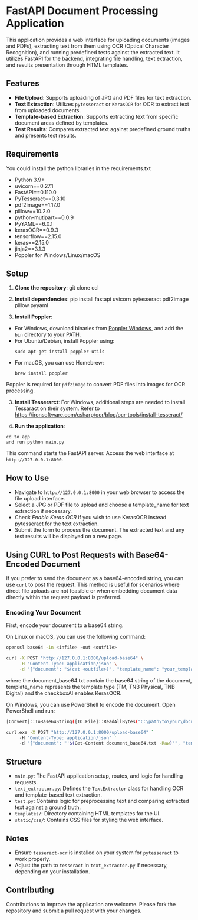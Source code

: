 # FastAPI Document Processing Application

This application provides a web interface for uploading documents (images and PDFs), extracting text from them using OCR (Optical Character Recognition), and running predefined tests against the extracted text. It utilizes FastAPI for the backend, integrating file handling, text extraction, and results presentation through HTML templates.

## Features

- **File Upload**: Supports uploading of JPG and PDF files for text extraction.
- **Text Extraction**: Utilizes `pytesseract` or `KerasOCR` for OCR to extract text from uploaded documents.
- **Template-based Extraction**: Supports extracting text from specific document areas defined by templates.
- **Test Results**: Compares extracted text against predefined ground truths and presents test results.

## Requirements
You could install the python libraries in the requirements.txt
- Python 3.9+
- uvicorn==0.27.1
- FastAPI==0.110.0
- PyTesseract==0.3.10
- pdf2image==1.17.0
- pillow==10.2.0
- python-mutipart==0.0.9
- PyYAML==6.0.1
- kerasOCR==0.9.3
- tensorflow==2.15.0
- keras==2.15.0
- jinja2==3.1.3
- Poppler for Windows/Linux/macOS


## Setup

1. **Clone the repository**:
git clone <repository-url>
cd <repository-directory>

2. **Install dependencies**:
pip install fastapi uvicorn pytesseract pdf2image pillow pyyaml


3. **Install Poppler**:
- For Windows, download binaries from [Poppler Windows](http://blog.alivate.com.au/poppler-windows/), and add the `bin` directory to your PATH.
- For Ubuntu/Debian, install Poppler using:
  ```
  sudo apt-get install poppler-utils
  ```
- For macOS, you can use Homebrew:
  ```
  brew install poppler
  ```

Poppler is required for `pdf2image` to convert PDF files into images for OCR processing.

3. **Install Tesserarct**:
For Windows, additional steps are needed to install Tessaract on their system. Refer to https://ironsoftware.com/csharp/ocr/blog/ocr-tools/install-tesseract/

4. **Run the application**:
  ```
 cd to app
 and run python main.py
   ```

This command starts the FastAPI server. Access the web interface at `http://127.0.0.1:8000`.

## How to Use

- Navigate to `http://127.0.0.1:8000` in your web browser to access the file upload interface.
- Select a JPG or PDF file to upload and choose a template_name for text extraction if necessary.
- Check *Enable Keras OCR* if you wish to use KerasOCR instead pytesseract for the text extraction.  
- Submit the form to process the document. The extracted text and any test results will be displayed on a new page.

## Using CURL to Post Requests with Base64-Encoded Document

If you prefer to send the document as a base64-encoded string, you can use `curl` to post the request. This method is useful for scenarios where direct file uploads are not feasible or when embedding document data directly within the request payload is preferred.

### Encoding Your Document

First, encode your document to a base64 string. 

On Linux or macOS, you can use the following command:

```bash
openssl base64 -in <infile> -out <outfile>

curl -X POST "http://127.0.0.1:8000/upload-base64" \
     -H "Content-Type: application/json" \
     -d '{"document": "$(cat <outfile>)", "template_name": "your_template_name", "checkboxAI":0}'
```
where the document_base64.txt contain the base64 string of the document, template_name represents the template type (TM, TNB Physical, TNB Digital) and the checkboxAI enables KerasOCR. 

On Windows, you can use PowerShell to encode the document. Open PowerShell and run:

```bash
[Convert]::ToBase64String([IO.File]::ReadAllBytes("C:\path\to\your\document.pdf")) | Out-File document_base64.txt

curl.exe -X POST "http://127.0.0.1:8000/upload-base64" `
     -H "Content-Type: application/json" `
     -d '{"document": "'$(Get-Content document_base64.txt -Raw)'", "template_name": "your_template_name", "checkboxAI":0}'
```

## Structure

- `main.py`: The FastAPI application setup, routes, and logic for handling requests.
- `text_extractor.py`: Defines the `TextExtractor` class for handling OCR and template-based text extraction.
- `test.py`: Contains logic for preprocessing text and comparing extracted text against a ground truth.
- `templates/`: Directory containing HTML templates for the UI.
- `static/css/`: Contains CSS files for styling the web interface.

## Notes

- Ensure `tesseract-ocr` is installed on your system for `pytesseract` to work properly.
- Adjust the path to `tesseract` in `text_extractor.py` if necessary, depending on your installation.

## Contributing

Contributions to improve the application are welcome. Please fork the repository and submit a pull request with your changes.

